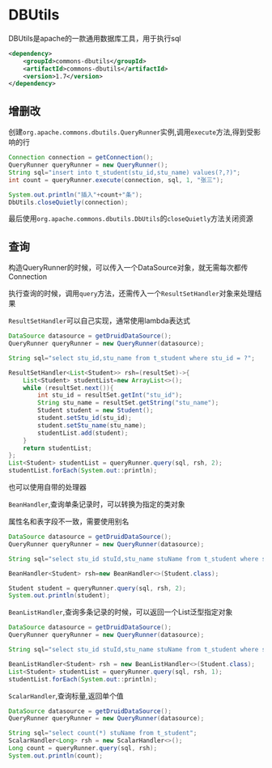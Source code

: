 # DBUtils

DBUtils是apache的一款通用数据库工具，用于执行sql

```xml
<dependency>
    <groupId>commons-dbutils</groupId>
    <artifactId>commons-dbutils</artifactId>
    <version>1.7</version>
</dependency>
```

## 增删改

创建`org.apache.commons.dbutils.QueryRunner`实例,调用`execute`方法,得到受影响的行

```java
Connection connection = getConnection();
QueryRunner queryRunner = new QueryRunner();
String sql="insert into t_student(stu_id,stu_name) values(?,?)";
int count = queryRunner.execute(connection, sql, 1, "张三");

System.out.println("插入"+count+"条");
DbUtils.closeQuietly(connection);
```

最后使用`org.apache.commons.dbutils.DbUtils`的`closeQuietly`方法关闭资源

## 查询

构造QueryRunner的时候，可以传入一个DataSource对象，就无需每次都传Connection

执行查询的时候，调用`query`方法，还需传入一个`ResultSetHandler`对象来处理结果

`ResultSetHandler`可以自己实现，通常使用lambda表达式

```java
DataSource datasource = getDruidDataSource();
QueryRunner queryRunner = new QueryRunner(datasource);

String sql="select stu_id,stu_name from t_student where stu_id = ?";

ResultSetHandler<List<Student>> rsh=(resultSet)->{
    List<Student> studentList=new ArrayList<>();
    while (resultSet.next()){
        int stu_id = resultSet.getInt("stu_id");
        String stu_name = resultSet.getString("stu_name");
        Student student = new Student();
        student.setStu_id(stu_id);
        student.setStu_name(stu_name);
        studentList.add(student);
    }
    return studentList;
};
List<Student> studentList = queryRunner.query(sql, rsh, 2);
studentList.forEach(System.out::println);
```

也可以使用自带的处理器

`BeanHandler`,查询单条记录时，可以转换为指定的类对象

属性名和表字段不一致，需要使用别名

```java
DataSource datasource = getDruidDataSource();
QueryRunner queryRunner = new QueryRunner(datasource);

String sql="select stu_id stuId,stu_name stuName from t_student where stu_id = ?";

BeanHandler<Student> rsh=new BeanHandler<>(Student.class);

Student student = queryRunner.query(sql, rsh, 2);
System.out.println(student);
```

`BeanListHandler`,查询多条记录的时候，可以返回一个List泛型指定对象

```java
DataSource datasource = getDruidDataSource();
QueryRunner queryRunner = new QueryRunner(datasource);

String sql="select stu_id stuId,stu_name stuName from t_student where stu_id = ?";

BeanListHandler<Student> rsh = new BeanListHandler<>(Student.class);
List<Student> studentList = queryRunner.query(sql, rsh, 1);
studentList.forEach(System.out::println);
```

`ScalarHandler`,查询标量,返回单个值

```java
DataSource datasource = getDruidDataSource();
QueryRunner queryRunner = new QueryRunner(datasource);

String sql="select count(*) stuName from t_student";
ScalarHandler<Long> rsh = new ScalarHandler<>();
Long count = queryRunner.query(sql, rsh);
System.out.println(count);
```

